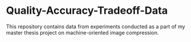 # Quality-Accuracy-Tradeoff-Data
This repository contains data from experiments conducted as a part of my master thesis project on machine-oriented image compression. 
